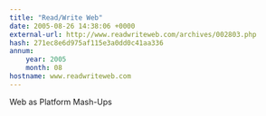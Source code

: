 ```yaml
---
title: "Read/Write Web"
date: 2005-08-26 14:38:06 +0000
external-url: http://www.readwriteweb.com/archives/002803.php
hash: 271ec8e6d975af115e3a0dd0c41aa336
annum:
    year: 2005
    month: 08
hostname: www.readwriteweb.com
---
```


Web as Platform Mash-Ups
